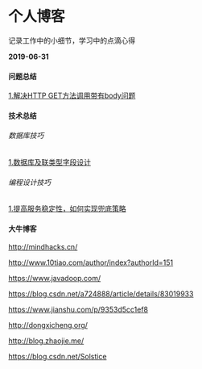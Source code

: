 # 个人博客
记录工作中的小细节，学习中的点滴心得

**2019-06-31**

#### 问题总结
[1.解决HTTP GET方法调用带有body问题](https://www.jianshu.com/p/220d2267cdc9)
#### 技术总结
###### 数据库技巧
[1.数据库及联类型字段设计]()
###### 编程设计技巧
[1.提高服务稳定性，如何实现兜底策略]()
#### 大牛博客
http://mindhacks.cn/

http://www.10tiao.com/author/index?authorId=151

https://www.javadoop.com/

https://blog.csdn.net/a724888/article/details/83019933

https://www.jianshu.com/p/9353d5cc1ef8

http://dongxicheng.org/

http://blog.zhaojie.me/

https://blog.csdn.net/Solstice